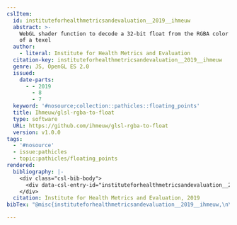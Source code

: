 ```yaml
---
cslItem:
  id: instituteforhealthmetricsandevaluation__2019__ihmeuw
  abstract: >-
    WebGL shader function to decode a 32-bit float from the RGBA color channels
    of a texel
  author:
    - literal: Institute for Health Metrics and Evaluation
  citation-key: instituteforhealthmetricsandevaluation__2019__ihmeuw
  genre: JS, OpenGL ES 2.0
  issued:
    date-parts:
      - - 2019
        - 8
        - 7
  keyword: '#nosource;collection::pathicles::floating_points'
  title: Ihmeuw/glsl-rgba-to-float
  type: software
  URL: https://github.com/ihmeuw/glsl-rgba-to-float
  version: v1.0.0
tags:
  - '#nosource'
  - issue:pathicles
  - topic:pathicles/floating_points
rendered:
  bibliography: |-
    <div class="csl-bib-body">
      <div data-csl-entry-id="instituteforhealthmetricsandevaluation__2019__ihmeuw" class="csl-entry">Institute for Health Metrics and Evaluation 2019 <i>Ihmeuw/glsl-rgba-to-float</i>. Available at: https://github.com/ihmeuw/glsl-rgba-to-float.</div>
    </div>
  citation: Institute for Health Metrics and Evaluation, 2019
bibTex: "@misc{instituteforhealthmetricsandevaluation__2019__ihmeuw,\n\tauthor = {{Institute for Health Metrics and Evaluation}},\n\tyear = {2019},\n\tmonth = {aug 7},\n\ttitle = {Ihmeuw/glsl-rgba-to-float},\n\ttype = {JS, {OpenGL} {ES} 2.0},\n\thowpublished = {https://github.com/ihmeuw/glsl-rgba-to-float},\n}\n\n"

---
```

